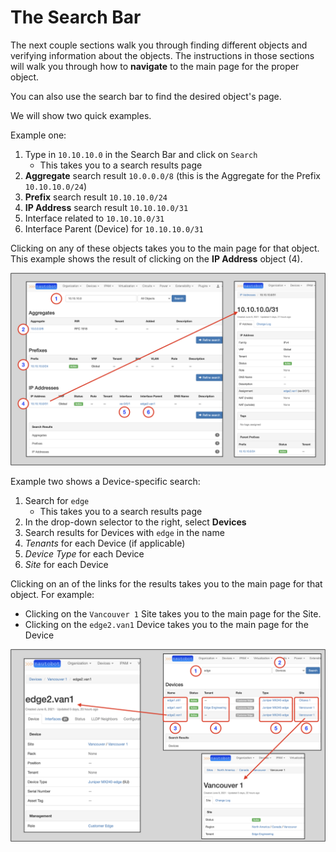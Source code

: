# The Search Bar

The next couple sections walk you through finding different objects and verifying information about the objects. 
The instructions in those sections will walk you through how to **navigate** to the main page for the proper object. 

You can also use the search bar to find the desired object's page.

We will show two quick examples.

Example one:

1. Type in `10.10.10.0` in the Search Bar and click on `Search`
    * This takes you to a search results page
2. **Aggregate** search result `10.0.0.0/8` (this is the Aggregate for the Prefix `10.10.10.0/24`)
3. **Prefix** search result `10.10.10.0/24`
4. **IP Address** search result `10.10.10.0/31`
5. Interface related to `10.10.10.0/31` 
6. Interface Parent (Device) for `10.10.10.0/31`

Clicking on any of these objects takes you to the main page for that object.
This example shows the result of clicking on the **IP Address** object (4).

![](../images/getting-started-nautobot-ui/42-address-search-v2.png)

Example two shows a Device-specific search:

1. Search for `edge`
    * This takes you to a search results page
2. In the drop-down selector to the right, select **Devices**
3. Search results for Devices with `edge` in the name
4. *Tenants* for each Device (if applicable) 
5. *Device Type* for each Device
6. *Site* for each Device

Clicking on an of the links for the results takes you to the main page for that object. For example:

* Clicking on the `Vancouver 1` Site takes you to the main page for the Site.
* Clicking on the `edge2.van1` Device takes you to the main page for the Device

![](../images/getting-started-nautobot-ui/41-device%20search%20results.png)
